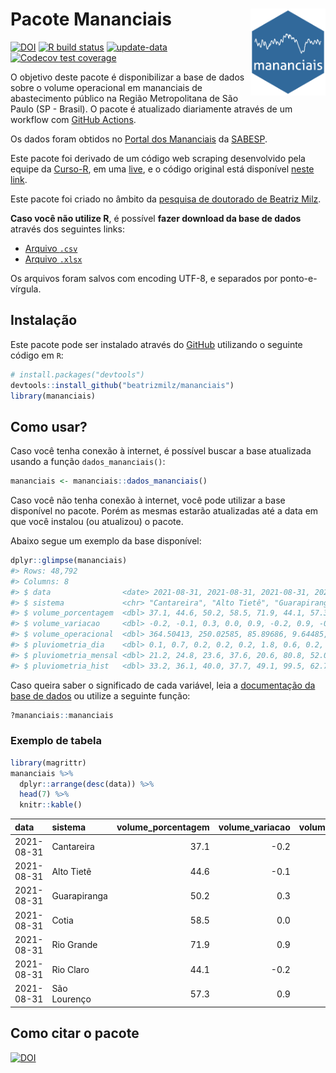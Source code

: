 
<!-- README.md is generated from README.Rmd. Please edit that file -->

# Pacote Mananciais <img src="man/figures/hexlogo.png" align="right" width = "120px"/>

<!-- badges: start -->

[![DOI](https://zenodo.org/badge/DOI/10.5281/zenodo.4733056.svg)](https://doi.org/10.5281/zenodo.4733056)
[![R build
status](https://github.com/beatrizmilz/mananciais/workflows/R-CMD-check/badge.svg)](https://github.com/beatrizmilz/mananciais/actions)
[![update-data](https://github.com/beatrizmilz/mananciais/actions/workflows/2-update_data.yaml/badge.svg)](https://github.com/beatrizmilz/mananciais/actions/workflows/2-update_data.yaml)
[![Codecov test
coverage](https://codecov.io/gh/beatrizmilz/mananciais/branch/master/graph/badge.svg)](https://codecov.io/gh/beatrizmilz/mananciais?branch=master)
<!-- badges: end -->

O objetivo deste pacote é disponibilizar a base de dados sobre o volume
operacional em mananciais de abastecimento público na Região
Metropolitana de São Paulo (SP - Brasil). O pacote é atualizado
diariamente através de um workflow com [GitHub
Actions](https://github.com/beatrizmilz/mananciais/actions).

Os dados foram obtidos no [Portal dos
Mananciais](http://mananciais.sabesp.com.br/Situacao) da
[SABESP](http://site.sabesp.com.br/site/Default.aspx).

Este pacote foi derivado de um código web scraping desenvolvido pela
equipe da [Curso-R](https://www.curso-r.com/), em uma
[live](https://youtu.be/jvZIxrMmOcQ), e o código original está
disponível [neste
link](https://github.com/curso-r/lives/blob/master/drafts/20200730_scraper_sabesp.R).

Este pacote foi criado no âmbito da [pesquisa de doutorado de Beatriz
Milz](https://beatrizmilz.github.io/tese/).

**Caso você não utilize R**, é possível **fazer download da base de
dados** através dos seguintes links:

  - [Arquivo
    `.csv`](https://github.com/beatrizmilz/mananciais/raw/master/inst/extdata/mananciais.csv)
  - [Arquivo
    `.xlsx`](https://github.com/beatrizmilz/mananciais/blob/master/inst/extdata/mananciais.xlsx?raw=true)

Os arquivos foram salvos com encoding UTF-8, e separados por
ponto-e-vírgula.

## Instalação

Este pacote pode ser instalado através do [GitHub](https://github.com/)
utilizando o seguinte código em `R`:

``` r
# install.packages("devtools")
devtools::install_github("beatrizmilz/mananciais")
library(mananciais)
```

## Como usar?

Caso você tenha conexão à internet, é possível buscar a base atualizada
usando a função `dados_mananciais()`:

``` r
mananciais <- mananciais::dados_mananciais() 
```

Caso você não tenha conexão à internet, você pode utilizar a base
disponível no pacote. Porém as mesmas estarão atualizadas até a data em
que você instalou (ou atualizou) o pacote.

Abaixo segue um exemplo da base disponível:

``` r
dplyr::glimpse(mananciais)
#> Rows: 48,792
#> Columns: 8
#> $ data                <date> 2021-08-31, 2021-08-31, 2021-08-31, 2021-08-31, 2…
#> $ sistema             <chr> "Cantareira", "Alto Tietê", "Guarapiranga", "Cotia…
#> $ volume_porcentagem  <dbl> 37.1, 44.6, 50.2, 58.5, 71.9, 44.1, 57.3, 37.3, 44…
#> $ volume_variacao     <dbl> -0.2, -0.1, 0.3, 0.0, 0.9, -0.2, 0.9, -0.1, 0.1, 0…
#> $ volume_operacional  <dbl> 364.50413, 250.02585, 85.89686, 9.64485, 80.62443,…
#> $ pluviometria_dia    <dbl> 0.1, 0.7, 0.2, 0.2, 0.2, 1.8, 0.6, 0.2, 3.8, 1.0, …
#> $ pluviometria_mensal <dbl> 21.2, 24.8, 23.6, 37.6, 20.6, 80.8, 52.0, 21.1, 24…
#> $ pluviometria_hist   <dbl> 33.2, 36.1, 40.0, 37.7, 49.1, 99.5, 62.7, 33.2, 36…
```

Caso queira saber o significado de cada variável, leia a [documentação
da base de
dados](https://beatrizmilz.github.io/mananciais/reference/mananciais.html)
ou utilize a seguinte função:

``` r
?mananciais::mananciais
```

### Exemplo de tabela

``` r
library(magrittr)
mananciais %>% 
  dplyr::arrange(desc(data)) %>% 
  head(7) %>%
  knitr::kable()
```

| data       | sistema      | volume\_porcentagem | volume\_variacao | volume\_operacional | pluviometria\_dia | pluviometria\_mensal | pluviometria\_hist |
| :--------- | :----------- | ------------------: | ---------------: | ------------------: | ----------------: | -------------------: | -----------------: |
| 2021-08-31 | Cantareira   |                37.1 |            \-0.2 |           364.50413 |               0.1 |                 21.2 |               33.2 |
| 2021-08-31 | Alto Tietê   |                44.6 |            \-0.1 |           250.02585 |               0.7 |                 24.8 |               36.1 |
| 2021-08-31 | Guarapiranga |                50.2 |              0.3 |            85.89686 |               0.2 |                 23.6 |               40.0 |
| 2021-08-31 | Cotia        |                58.5 |              0.0 |             9.64485 |               0.2 |                 37.6 |               37.7 |
| 2021-08-31 | Rio Grande   |                71.9 |              0.9 |            80.62443 |               0.2 |                 20.6 |               49.1 |
| 2021-08-31 | Rio Claro    |                44.1 |            \-0.2 |             6.02579 |               1.8 |                 80.8 |               99.5 |
| 2021-08-31 | São Lourenço |                57.3 |              0.9 |            50.89326 |               0.6 |                 52.0 |               62.7 |

## Como citar o pacote

[![DOI](https://zenodo.org/badge/DOI/10.5281/zenodo.4733056.svg)](https://doi.org/10.5281/zenodo.4733056)
